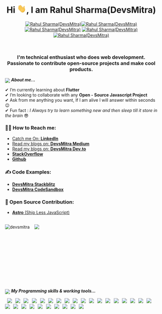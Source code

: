 <h1 align="center">Hi <img src="https://raw.githubusercontent.com/ABSphreak/ABSphreak/master/gifs/Hi.gif" width="30px">, I am Rahul Sharma(DevsMitra) </h1>
<p align="center">
<a href="https://www.linkedin.com/in/rahul-sharma-18b8b374" target="blank"><img align="center" src="https://www.vectorlogo.zone/logos/linkedin/linkedin-ar21.svg" alt="Rahul Sharma(DevsMitra)" height="50"  /></a><a href="https://stackoverflow.com/users/8879527/rahul-sharma?tab=profile" target="blank"><img align="center" src="https://www.vectorlogo.zone/logos/stackoverflow/stackoverflow-ar21.svg" alt="Rahul Sharma(DevsMitra)" height="50" /></a><a href="https://devsmitra.medium.com/" target="blank"><img align="center" src="https://www.vectorlogo.zone/logos/medium/medium-ar21.svg" alt="Rahul Sharma(DevsMitra)" height="50" /></a>
<a href="https://dev.to/devsmitra" target="blank"><img align="center" src="https://www.vectorlogo.zone/logos/devto/devto-ar21.svg" alt="Rahul Sharma(DevsMitra)" height="30" /></a>
<a href="https://stackblitz.com/@devsmitra" target="blank"><img align="center" src="https://developer.stackblitz.com/img/logo.svg" alt="Rahul Sharma(DevsMitra)" height="20" /></a>
</p><br>

<h3 align="center">I'm technical enthusiast who does web development. Passionate to contribute open-source projects and make cool products.</h3>

<img src="https://media.giphy.com/media/iY8CRBdQXODJSCERIr/giphy.gif" width="30px" align="center">&nbsp;**_About me..._**

✔ I’m currently learning about **Flutter** <br>
✔ I’m looking to collaborate with any **Open - Source Javascript Project**<br>
✔ Ask from me anything you want, If I am alive I will answer within seconds 😉<br>
✔ Fun fact : _I Always try to learn something new and then sleep till it store in the brain_ 😎<br>

<h3>🤙🏻 How to Reach me: </h3>

- [Catch me On: **LinkedIn**](https://www.linkedin.com/in/rahul-sharma-18b8b374)
- [Read my blogs on: **DevsMitra Medium**](https://devsmitra.medium.com/)
- [Read my blogs on: **DevsMitra Dev.to**](https://dev.to/devsmitra)
- [**StackOverflow**](https://stackoverflow.com/users/8879527/rahul-sharma?tab=profile)
- [**Github**](https://github.com/devsmitra)
  <br>

<h3>✍️ Code Examples: </h3>

- [**DevsMitra Stackblitz**](https://stackblitz.com/@devsmitra)
- [**DevsMitra CodeSandbox**](https://codesandbox.io/u/DevsMitra)
  <br>

<h3>🔭 Open Source Contribution: </h3>

- [**Astro** (Ship Less JavaScript)](https://github.com/snowpackjs/astro)
<br>
<div style="display: flex;">
<img height="180em" style="padding-right: 16px" src="https://github-readme-stats.vercel.app/api?username=devsmitra&show_icons=true&locale=en" alt="devsmitra" />
<img height="180em" style="padding-right: 16px" src="https://github-readme-stats.vercel.app/api/top-langs/?username=devsmitra&layout=compact&langs_count=7"/>
</div>
<br>

<img src="https://media.giphy.com/media/iY8CRBdQXODJSCERIr/giphy.gif" width="30px" align="center" >&nbsp;**_My Programming skills & working tools..._**

<p align="left">
  <code style="margin-top: 16px"> <img height="50" src="https://www.vectorlogo.zone/logos/javascript/javascript-ar21.svg"></code> 
  <code style="margin-top: 16px"> <img height="50" src="https://www.vectorlogo.zone/logos/reactjs/reactjs-ar21.svg"></code> 
  <code style="margin-top: 16px"> <img height="50" src="https://www.vectorlogo.zone/logos/nodejs/nodejs-ar21.svg"></code> 
  <code style="margin-top: 16px"> <img height="50" src="https://www.vectorlogo.zone/logos/expressjs/expressjs-ar21.svg"></code> 
  <code style="margin-top: 16px"> <img height="50" src="https://www.vectorlogo.zone/logos/angular/angular-ar21.svg"></code> 
  <code style="margin-top: 16px"> <img height="50" src="https://www.vectorlogo.zone/logos/flutterio/flutterio-ar21.svg"></code> 
  <code style="margin-top: 16px"> <img height="50" src="https://www.vectorlogo.zone/logos/typescriptlang/typescriptlang-ar21.svg"></code> 
  <code style="margin-top: 16px"> <img height="50" src="https://www.vectorlogo.zone/logos/netlifyapp_watercss/netlifyapp_watercss-ar21.svg"></code> 
  <code style="margin-top: 16px"> <img height="50" src="https://www.vectorlogo.zone/logos/w3_html5/w3_html5-ar21.svg"></code> 
  <code style="margin-top: 16px"> <img height="50" src="https://www.vectorlogo.zone/logos/json/json-ar21.svg"></code> 
  <code style="margin-top: 16px"> <img height="50" src="https://www.vectorlogo.zone/logos/graphql/graphql-ar21.svg"></code> 
  <code style="margin-top: 16px"> <img height="50" src="https://www.vectorlogo.zone/logos/git-scm/git-scm-ar21.svg"></code> 
  <code style="margin-top: 16px"> <img height="50" src="https://www.vectorlogo.zone/logos/bitbucket/bitbucket-ar21.svg"></code> 
  <code style="margin-top: 16px"> <img height="50" src="https://www.vectorlogo.zone/logos/atlassian_jira/atlassian_jira-ar21.svg"></code> 
  <code style="margin-top: 16px"> <img height="50" src="https://www.vectorlogo.zone/logos/npmjs/npmjs-ar21.svg"></code> 
  <code style="margin-top: 16px"> <img height="50" src="https://www.vectorlogo.zone/logos/firebase/firebase-ar21.svg"></code> 
  <code style="margin-top: 16px"> <img height="50" src="https://www.vectorlogo.zone/logos/arangodb/arangodb-ar21.svg"></code> 
  <code style="margin-top: 16px"> <img height="50" src="https://www.vectorlogo.zone/logos/mysql/mysql-ar21.svg"></code> 
  <code style="margin-top: 16px"> <img height="50" src="https://www.vectorlogo.zone/logos/mongodb/mongodb-ar21.svg"></code> 
  <code style="margin-top: 16px"> <img height="50" src="https://www.vectorlogo.zone/logos/redis/redis-ar21.svg"></code> 
  <code style="margin-top: 16px"> <img height="50" src="https://www.vectorlogo.zone/logos/heroku/heroku-ar21.svg"></code> 
  <code style="margin-top: 16px"> <img height="50" src="https://www.vectorlogo.zone/logos/visualstudio_code/visualstudio_code-ar21.svg"></code> 
  <code style="margin-top: 16px"> <img height="50" src="https://www.vectorlogo.zone/logos/eslint/eslint-ar21.svg"></code> 
  <code style="margin-top: 16px"> <img height="50" src="https://www.vectorlogo.zone/logos/amazon_aws/amazon_aws-ar21.svg"></code> 
  <code style="margin-top: 16px"> <img height="50" src="https://www.vectorlogo.zone/logos/nginx/nginx-ar21.svg"></code> 
  <code style="margin-top: 16px"> <img height="50" src="https://www.vectorlogo.zone/logos/mochajs/mochajs-ar21.svg"></code> 
  <code style="margin-top: 16px"> <img height="50" src="https://www.vectorlogo.zone/logos/chaijs/chaijs-ar21.svg"></code> 
  <code style="margin-top: 16px"> <img height="50" src="https://www.vectorlogo.zone/logos/socketio/socketio-ar21.svg"></code> 
</p>
